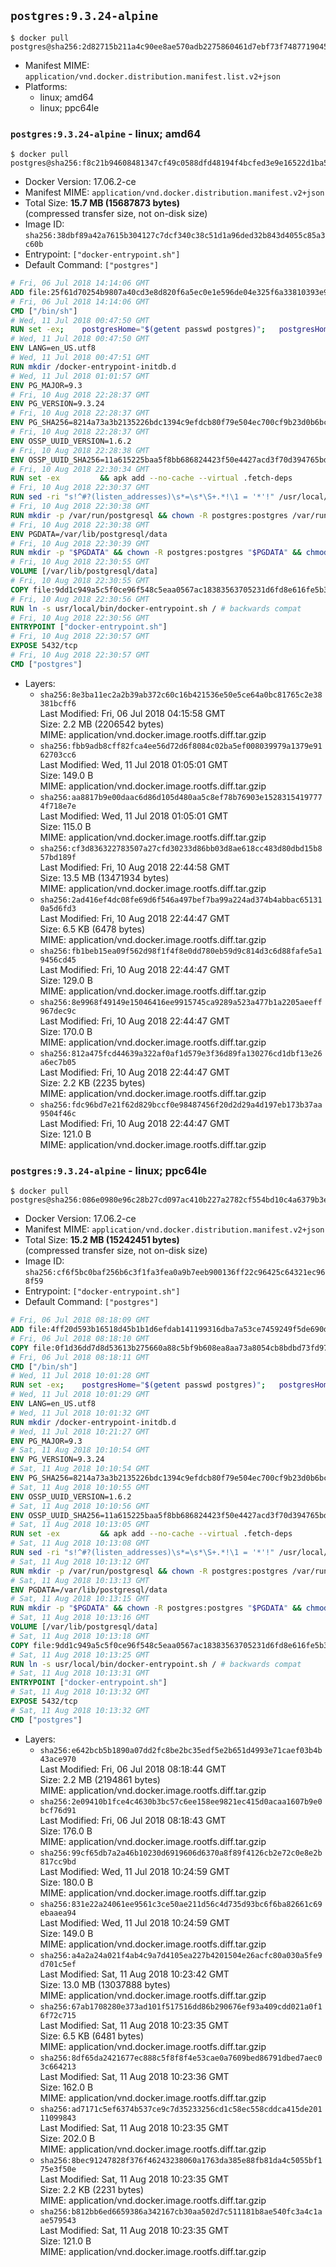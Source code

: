 ## `postgres:9.3.24-alpine`

```console
$ docker pull postgres@sha256:2d82715b211a4c90ee8ae570adb2275860461d7ebf73f7487719045b16924b60
```

-	Manifest MIME: `application/vnd.docker.distribution.manifest.list.v2+json`
-	Platforms:
	-	linux; amd64
	-	linux; ppc64le

### `postgres:9.3.24-alpine` - linux; amd64

```console
$ docker pull postgres@sha256:f8c21b94608481347cf49c0588dfd48194f4bcfed3e9e16522d1ba536dba9862
```

-	Docker Version: 17.06.2-ce
-	Manifest MIME: `application/vnd.docker.distribution.manifest.v2+json`
-	Total Size: **15.7 MB (15687873 bytes)**  
	(compressed transfer size, not on-disk size)
-	Image ID: `sha256:38dbf89a42a7615b304127c7dcf340c38c51d1a96ded32b843d4055c85a3c60b`
-	Entrypoint: `["docker-entrypoint.sh"]`
-	Default Command: `["postgres"]`

```dockerfile
# Fri, 06 Jul 2018 14:14:06 GMT
ADD file:25f61d70254b9807a40cd3e8d820f6a5ec0e1e596de04e325f6a33810393e95a in / 
# Fri, 06 Jul 2018 14:14:06 GMT
CMD ["/bin/sh"]
# Wed, 11 Jul 2018 00:47:50 GMT
RUN set -ex; 	postgresHome="$(getent passwd postgres)"; 	postgresHome="$(echo "$postgresHome" | cut -d: -f6)"; 	[ "$postgresHome" = '/var/lib/postgresql' ]; 	mkdir -p "$postgresHome"; 	chown -R postgres:postgres "$postgresHome"
# Wed, 11 Jul 2018 00:47:50 GMT
ENV LANG=en_US.utf8
# Wed, 11 Jul 2018 00:47:51 GMT
RUN mkdir /docker-entrypoint-initdb.d
# Wed, 11 Jul 2018 01:01:57 GMT
ENV PG_MAJOR=9.3
# Fri, 10 Aug 2018 22:28:37 GMT
ENV PG_VERSION=9.3.24
# Fri, 10 Aug 2018 22:28:37 GMT
ENV PG_SHA256=8214a73a3b2135226bdc1394c9efdcb80f79e504ec700cf9b23d0b6bc2b60da9
# Fri, 10 Aug 2018 22:28:37 GMT
ENV OSSP_UUID_VERSION=1.6.2
# Fri, 10 Aug 2018 22:28:38 GMT
ENV OSSP_UUID_SHA256=11a615225baa5f8bb686824423f50e4427acd3f70d394765bdff32801f0fd5b0
# Fri, 10 Aug 2018 22:30:34 GMT
RUN set -ex 		&& apk add --no-cache --virtual .fetch-deps 		ca-certificates 		openssl 		tar 		&& wget -O postgresql.tar.bz2 "https://ftp.postgresql.org/pub/source/v$PG_VERSION/postgresql-$PG_VERSION.tar.bz2" 	&& echo "$PG_SHA256 *postgresql.tar.bz2" | sha256sum -c - 	&& mkdir -p /usr/src/postgresql 	&& tar 		--extract 		--file postgresql.tar.bz2 		--directory /usr/src/postgresql 		--strip-components 1 	&& rm postgresql.tar.bz2 		&& apk add --no-cache --virtual .build-deps 		bison 		coreutils 		dpkg-dev dpkg 		flex 		gcc 		libc-dev 		libedit-dev 		libxml2-dev 		libxslt-dev 		make 		openssl-dev 		perl-utils 		perl-ipc-run 		util-linux-dev 		zlib-dev 		&& wget -O uuid.tar.gz "https://www.mirrorservice.org/sites/ftp.ossp.org/pkg/lib/uuid/uuid-$OSSP_UUID_VERSION.tar.gz" 	&& echo "$OSSP_UUID_SHA256 *uuid.tar.gz" | sha256sum -c - 	&& mkdir -p /usr/src/ossp-uuid 	&& tar 		--extract 		--file uuid.tar.gz 		--directory /usr/src/ossp-uuid 		--strip-components 1 	&& rm uuid.tar.gz 	&& ( 		cd /usr/src/ossp-uuid 		&& gnuArch="$(dpkg-architecture --query DEB_BUILD_GNU_TYPE)" 		&& wget -O config.guess 'https://git.savannah.gnu.org/cgit/config.git/plain/config.guess?id=7d3d27baf8107b630586c962c057e22149653deb' 		&& wget -O config.sub 'https://git.savannah.gnu.org/cgit/config.git/plain/config.sub?id=7d3d27baf8107b630586c962c057e22149653deb' 		&& ./configure 			--build="$gnuArch" 			--prefix=/usr/local 		&& make -j "$(nproc)" 		&& make install 	) 	&& rm -rf /usr/src/ossp-uuid 		&& cd /usr/src/postgresql 	&& awk '$1 == "#define" && $2 == "DEFAULT_PGSOCKET_DIR" && $3 == "\"/tmp\"" { $3 = "\"/var/run/postgresql\""; print; next } { print }' src/include/pg_config_manual.h > src/include/pg_config_manual.h.new 	&& grep '/var/run/postgresql' src/include/pg_config_manual.h.new 	&& mv src/include/pg_config_manual.h.new src/include/pg_config_manual.h 	&& gnuArch="$(dpkg-architecture --query DEB_BUILD_GNU_TYPE)" 	&& wget -O config/config.guess 'https://git.savannah.gnu.org/cgit/config.git/plain/config.guess?id=7d3d27baf8107b630586c962c057e22149653deb' 	&& wget -O config/config.sub 'https://git.savannah.gnu.org/cgit/config.git/plain/config.sub?id=7d3d27baf8107b630586c962c057e22149653deb' 	&& ./configure 		--build="$gnuArch" 		--enable-integer-datetimes 		--enable-thread-safety 		--disable-rpath 		--with-ossp-uuid 		--with-gnu-ld 		--with-pgport=5432 		--with-system-tzdata=/usr/share/zoneinfo 		--prefix=/usr/local 		--with-includes=/usr/local/include 		--with-libraries=/usr/local/lib 				--with-openssl 		--with-libxml 		--with-libxslt 	&& make -j "$(nproc)" world 	&& make install-world 	&& make -C contrib install 		&& runDeps="$( 		scanelf --needed --nobanner --format '%n#p' --recursive /usr/local 			| tr ',' '\n' 			| sort -u 			| awk 'system("[ -e /usr/local/lib/" $1 " ]") == 0 { next } { print "so:" $1 }' 	)" 	&& apk add --no-cache --virtual .postgresql-rundeps 		$runDeps 		bash 		su-exec 		tzdata 	&& apk del .fetch-deps .build-deps 	&& cd / 	&& rm -rf 		/usr/src/postgresql 		/usr/local/share/doc 		/usr/local/share/man 	&& find /usr/local -name '*.a' -delete
# Fri, 10 Aug 2018 22:30:37 GMT
RUN sed -ri "s!^#?(listen_addresses)\s*=\s*\S+.*!\1 = '*'!" /usr/local/share/postgresql/postgresql.conf.sample
# Fri, 10 Aug 2018 22:30:38 GMT
RUN mkdir -p /var/run/postgresql && chown -R postgres:postgres /var/run/postgresql && chmod 2777 /var/run/postgresql
# Fri, 10 Aug 2018 22:30:38 GMT
ENV PGDATA=/var/lib/postgresql/data
# Fri, 10 Aug 2018 22:30:39 GMT
RUN mkdir -p "$PGDATA" && chown -R postgres:postgres "$PGDATA" && chmod 777 "$PGDATA" # this 777 will be replaced by 700 at runtime (allows semi-arbitrary "--user" values)
# Fri, 10 Aug 2018 22:30:55 GMT
VOLUME [/var/lib/postgresql/data]
# Fri, 10 Aug 2018 22:30:55 GMT
COPY file:9dd1c949a5c5f0ce96f548c5eaa0567ac18383563705231d6fd8e616fe5b3397 in /usr/local/bin/ 
# Fri, 10 Aug 2018 22:30:56 GMT
RUN ln -s usr/local/bin/docker-entrypoint.sh / # backwards compat
# Fri, 10 Aug 2018 22:30:56 GMT
ENTRYPOINT ["docker-entrypoint.sh"]
# Fri, 10 Aug 2018 22:30:57 GMT
EXPOSE 5432/tcp
# Fri, 10 Aug 2018 22:30:57 GMT
CMD ["postgres"]
```

-	Layers:
	-	`sha256:8e3ba11ec2a2b39ab372c60c16b421536e50e5ce64a0bc81765c2e38381bcff6`  
		Last Modified: Fri, 06 Jul 2018 04:15:58 GMT  
		Size: 2.2 MB (2206542 bytes)  
		MIME: application/vnd.docker.image.rootfs.diff.tar.gzip
	-	`sha256:fbb9adb8cff82fca4ee56d72d6f8084c02ba5ef008039979a1379e9162703cc6`  
		Last Modified: Wed, 11 Jul 2018 01:05:01 GMT  
		Size: 149.0 B  
		MIME: application/vnd.docker.image.rootfs.diff.tar.gzip
	-	`sha256:aa8817b9e00daac6d86d105d480aa5c8ef78b76903e15283154197774f718e7e`  
		Last Modified: Wed, 11 Jul 2018 01:05:01 GMT  
		Size: 115.0 B  
		MIME: application/vnd.docker.image.rootfs.diff.tar.gzip
	-	`sha256:cf3d836322783507a27cfd30233d86bb03d8ae618cc483d80dbd15b857bd189f`  
		Last Modified: Fri, 10 Aug 2018 22:44:58 GMT  
		Size: 13.5 MB (13471934 bytes)  
		MIME: application/vnd.docker.image.rootfs.diff.tar.gzip
	-	`sha256:2ad416ef4dc08fe69d6f546a497bef7ba99a224ad374b4abbac651310a5d6fd3`  
		Last Modified: Fri, 10 Aug 2018 22:44:47 GMT  
		Size: 6.5 KB (6478 bytes)  
		MIME: application/vnd.docker.image.rootfs.diff.tar.gzip
	-	`sha256:fb1beb15ea09f562d98f1f4f8e0dd780eb59d9c814d3c6d88fafe5a19456cd45`  
		Last Modified: Fri, 10 Aug 2018 22:44:47 GMT  
		Size: 129.0 B  
		MIME: application/vnd.docker.image.rootfs.diff.tar.gzip
	-	`sha256:8e9968f49149e15046416ee9915745ca9289a523a477b1a2205aeeff967dec9c`  
		Last Modified: Fri, 10 Aug 2018 22:44:47 GMT  
		Size: 170.0 B  
		MIME: application/vnd.docker.image.rootfs.diff.tar.gzip
	-	`sha256:812a475fcd44639a322af0af1d579e3f36d89fa130276cd1dbf13e26a6ec7b05`  
		Last Modified: Fri, 10 Aug 2018 22:44:47 GMT  
		Size: 2.2 KB (2235 bytes)  
		MIME: application/vnd.docker.image.rootfs.diff.tar.gzip
	-	`sha256:fdc96bd7e21f62d829bccf0e98487456f20d2d29a4d197eb173b37aa9504f46c`  
		Last Modified: Fri, 10 Aug 2018 22:44:47 GMT  
		Size: 121.0 B  
		MIME: application/vnd.docker.image.rootfs.diff.tar.gzip

### `postgres:9.3.24-alpine` - linux; ppc64le

```console
$ docker pull postgres@sha256:086e0980e96c28b27cd097ac410b227a2782cf554bd10c4a6379b3e565c3bf0c
```

-	Docker Version: 17.06.2-ce
-	Manifest MIME: `application/vnd.docker.distribution.manifest.v2+json`
-	Total Size: **15.2 MB (15242451 bytes)**  
	(compressed transfer size, not on-disk size)
-	Image ID: `sha256:cf6f5bc0baf256b6c3f1fa3fea0a9b7eeb900136ff22c96425c64321ec968f59`
-	Entrypoint: `["docker-entrypoint.sh"]`
-	Default Command: `["postgres"]`

```dockerfile
# Fri, 06 Jul 2018 08:18:09 GMT
ADD file:4ff20d593b16518d45b1b1d6efdab141199316dba7a53ce7459249f5de690dfd in / 
# Fri, 06 Jul 2018 08:18:10 GMT
COPY file:0f1d36dd7d8d53613b275660a88c5bf9b608ea8aa73a8054cb8bdbd73fd971ac in /etc/localtime 
# Fri, 06 Jul 2018 08:18:11 GMT
CMD ["/bin/sh"]
# Wed, 11 Jul 2018 10:01:28 GMT
RUN set -ex; 	postgresHome="$(getent passwd postgres)"; 	postgresHome="$(echo "$postgresHome" | cut -d: -f6)"; 	[ "$postgresHome" = '/var/lib/postgresql' ]; 	mkdir -p "$postgresHome"; 	chown -R postgres:postgres "$postgresHome"
# Wed, 11 Jul 2018 10:01:29 GMT
ENV LANG=en_US.utf8
# Wed, 11 Jul 2018 10:01:32 GMT
RUN mkdir /docker-entrypoint-initdb.d
# Wed, 11 Jul 2018 10:21:27 GMT
ENV PG_MAJOR=9.3
# Sat, 11 Aug 2018 10:10:54 GMT
ENV PG_VERSION=9.3.24
# Sat, 11 Aug 2018 10:10:54 GMT
ENV PG_SHA256=8214a73a3b2135226bdc1394c9efdcb80f79e504ec700cf9b23d0b6bc2b60da9
# Sat, 11 Aug 2018 10:10:55 GMT
ENV OSSP_UUID_VERSION=1.6.2
# Sat, 11 Aug 2018 10:10:56 GMT
ENV OSSP_UUID_SHA256=11a615225baa5f8bb686824423f50e4427acd3f70d394765bdff32801f0fd5b0
# Sat, 11 Aug 2018 10:13:05 GMT
RUN set -ex 		&& apk add --no-cache --virtual .fetch-deps 		ca-certificates 		openssl 		tar 		&& wget -O postgresql.tar.bz2 "https://ftp.postgresql.org/pub/source/v$PG_VERSION/postgresql-$PG_VERSION.tar.bz2" 	&& echo "$PG_SHA256 *postgresql.tar.bz2" | sha256sum -c - 	&& mkdir -p /usr/src/postgresql 	&& tar 		--extract 		--file postgresql.tar.bz2 		--directory /usr/src/postgresql 		--strip-components 1 	&& rm postgresql.tar.bz2 		&& apk add --no-cache --virtual .build-deps 		bison 		coreutils 		dpkg-dev dpkg 		flex 		gcc 		libc-dev 		libedit-dev 		libxml2-dev 		libxslt-dev 		make 		openssl-dev 		perl-utils 		perl-ipc-run 		util-linux-dev 		zlib-dev 		&& wget -O uuid.tar.gz "https://www.mirrorservice.org/sites/ftp.ossp.org/pkg/lib/uuid/uuid-$OSSP_UUID_VERSION.tar.gz" 	&& echo "$OSSP_UUID_SHA256 *uuid.tar.gz" | sha256sum -c - 	&& mkdir -p /usr/src/ossp-uuid 	&& tar 		--extract 		--file uuid.tar.gz 		--directory /usr/src/ossp-uuid 		--strip-components 1 	&& rm uuid.tar.gz 	&& ( 		cd /usr/src/ossp-uuid 		&& gnuArch="$(dpkg-architecture --query DEB_BUILD_GNU_TYPE)" 		&& wget -O config.guess 'https://git.savannah.gnu.org/cgit/config.git/plain/config.guess?id=7d3d27baf8107b630586c962c057e22149653deb' 		&& wget -O config.sub 'https://git.savannah.gnu.org/cgit/config.git/plain/config.sub?id=7d3d27baf8107b630586c962c057e22149653deb' 		&& ./configure 			--build="$gnuArch" 			--prefix=/usr/local 		&& make -j "$(nproc)" 		&& make install 	) 	&& rm -rf /usr/src/ossp-uuid 		&& cd /usr/src/postgresql 	&& awk '$1 == "#define" && $2 == "DEFAULT_PGSOCKET_DIR" && $3 == "\"/tmp\"" { $3 = "\"/var/run/postgresql\""; print; next } { print }' src/include/pg_config_manual.h > src/include/pg_config_manual.h.new 	&& grep '/var/run/postgresql' src/include/pg_config_manual.h.new 	&& mv src/include/pg_config_manual.h.new src/include/pg_config_manual.h 	&& gnuArch="$(dpkg-architecture --query DEB_BUILD_GNU_TYPE)" 	&& wget -O config/config.guess 'https://git.savannah.gnu.org/cgit/config.git/plain/config.guess?id=7d3d27baf8107b630586c962c057e22149653deb' 	&& wget -O config/config.sub 'https://git.savannah.gnu.org/cgit/config.git/plain/config.sub?id=7d3d27baf8107b630586c962c057e22149653deb' 	&& ./configure 		--build="$gnuArch" 		--enable-integer-datetimes 		--enable-thread-safety 		--disable-rpath 		--with-ossp-uuid 		--with-gnu-ld 		--with-pgport=5432 		--with-system-tzdata=/usr/share/zoneinfo 		--prefix=/usr/local 		--with-includes=/usr/local/include 		--with-libraries=/usr/local/lib 				--with-openssl 		--with-libxml 		--with-libxslt 	&& make -j "$(nproc)" world 	&& make install-world 	&& make -C contrib install 		&& runDeps="$( 		scanelf --needed --nobanner --format '%n#p' --recursive /usr/local 			| tr ',' '\n' 			| sort -u 			| awk 'system("[ -e /usr/local/lib/" $1 " ]") == 0 { next } { print "so:" $1 }' 	)" 	&& apk add --no-cache --virtual .postgresql-rundeps 		$runDeps 		bash 		su-exec 		tzdata 	&& apk del .fetch-deps .build-deps 	&& cd / 	&& rm -rf 		/usr/src/postgresql 		/usr/local/share/doc 		/usr/local/share/man 	&& find /usr/local -name '*.a' -delete
# Sat, 11 Aug 2018 10:13:08 GMT
RUN sed -ri "s!^#?(listen_addresses)\s*=\s*\S+.*!\1 = '*'!" /usr/local/share/postgresql/postgresql.conf.sample
# Sat, 11 Aug 2018 10:13:12 GMT
RUN mkdir -p /var/run/postgresql && chown -R postgres:postgres /var/run/postgresql && chmod 2777 /var/run/postgresql
# Sat, 11 Aug 2018 10:13:13 GMT
ENV PGDATA=/var/lib/postgresql/data
# Sat, 11 Aug 2018 10:13:15 GMT
RUN mkdir -p "$PGDATA" && chown -R postgres:postgres "$PGDATA" && chmod 777 "$PGDATA" # this 777 will be replaced by 700 at runtime (allows semi-arbitrary "--user" values)
# Sat, 11 Aug 2018 10:13:16 GMT
VOLUME [/var/lib/postgresql/data]
# Sat, 11 Aug 2018 10:13:18 GMT
COPY file:9dd1c949a5c5f0ce96f548c5eaa0567ac18383563705231d6fd8e616fe5b3397 in /usr/local/bin/ 
# Sat, 11 Aug 2018 10:13:25 GMT
RUN ln -s usr/local/bin/docker-entrypoint.sh / # backwards compat
# Sat, 11 Aug 2018 10:13:31 GMT
ENTRYPOINT ["docker-entrypoint.sh"]
# Sat, 11 Aug 2018 10:13:32 GMT
EXPOSE 5432/tcp
# Sat, 11 Aug 2018 10:13:32 GMT
CMD ["postgres"]
```

-	Layers:
	-	`sha256:e642bcb5b1890a07dd2fc8be2bc35edf5e2b651d4993e71caef03b4b43ace970`  
		Last Modified: Fri, 06 Jul 2018 08:18:44 GMT  
		Size: 2.2 MB (2194861 bytes)  
		MIME: application/vnd.docker.image.rootfs.diff.tar.gzip
	-	`sha256:2e09410b1fce4c4630b3bc57c6ee158ee9821ec415d0acaa1607b9e0bcf76d91`  
		Last Modified: Fri, 06 Jul 2018 08:18:43 GMT  
		Size: 176.0 B  
		MIME: application/vnd.docker.image.rootfs.diff.tar.gzip
	-	`sha256:99cf65db7a2a46b10230d6919606d6370a8f89f4126cb2e72c0e8e2b817cc9bd`  
		Last Modified: Wed, 11 Jul 2018 10:24:59 GMT  
		Size: 180.0 B  
		MIME: application/vnd.docker.image.rootfs.diff.tar.gzip
	-	`sha256:831e22a24061ee9561c3ce50ae211d56c4d735d93bc6f6ba82661c69ebaaea94`  
		Last Modified: Wed, 11 Jul 2018 10:24:59 GMT  
		Size: 149.0 B  
		MIME: application/vnd.docker.image.rootfs.diff.tar.gzip
	-	`sha256:a4a2a24a021f4ab4c9a7d4105ea227b4201504e26acfc80a030a5fe9d701c5ef`  
		Last Modified: Sat, 11 Aug 2018 10:23:42 GMT  
		Size: 13.0 MB (13037888 bytes)  
		MIME: application/vnd.docker.image.rootfs.diff.tar.gzip
	-	`sha256:67ab1708280e373ad101f517516dd86b290676ef93a409cdd021a0f16f72c715`  
		Last Modified: Sat, 11 Aug 2018 10:23:35 GMT  
		Size: 6.5 KB (6481 bytes)  
		MIME: application/vnd.docker.image.rootfs.diff.tar.gzip
	-	`sha256:8df65da2421677ec888c5f8f8f4e53cae0a7609bed86791dbed7aec03c664213`  
		Last Modified: Sat, 11 Aug 2018 10:23:36 GMT  
		Size: 162.0 B  
		MIME: application/vnd.docker.image.rootfs.diff.tar.gzip
	-	`sha256:ad7171c5ef6374b537ce9c7d35233256cd1c58ec558cddca415de20111099843`  
		Last Modified: Sat, 11 Aug 2018 10:23:35 GMT  
		Size: 202.0 B  
		MIME: application/vnd.docker.image.rootfs.diff.tar.gzip
	-	`sha256:8bec91247828f376f46243238060a1763da385e88fb81da4c5055bf175e3f50e`  
		Last Modified: Sat, 11 Aug 2018 10:23:35 GMT  
		Size: 2.2 KB (2231 bytes)  
		MIME: application/vnd.docker.image.rootfs.diff.tar.gzip
	-	`sha256:b812bb6ed6659386a342167cb30aa502d7c511181b8ae540fc3a4c1aae579543`  
		Last Modified: Sat, 11 Aug 2018 10:23:35 GMT  
		Size: 121.0 B  
		MIME: application/vnd.docker.image.rootfs.diff.tar.gzip
